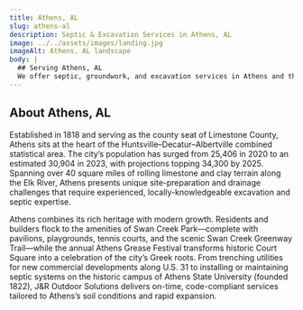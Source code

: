 ```yaml
---
title: Athens, AL
slug: athens-al
description: Septic & Excavation Services in Athens, AL
image: ../../assets/images/landing.jpg
imageAlt: Athens, AL landscape
body: |
  ## Serving Athens, AL
  We offer septic, groundwork, and excavation services in Athens and the surrounding region. Get in touch for a free estimate!
---
```


## About Athens, AL
Established in 1818 and serving as the county seat of Limestone County, Athens sits at the heart of the Huntsville–Decatur–Albertville combined statistical area. The city’s population has surged from 25,406 in 2020 to an estimated 30,904 in 2023, with projections topping 34,300 by 2025. Spanning over 40 square miles of rolling limestone and clay terrain along the Elk River, Athens presents unique site-preparation and drainage challenges that require experienced, locally-knowledgeable excavation and septic expertise.

Athens combines its rich heritage with modern growth. Residents and builders flock to the amenities of Swan Creek Park—complete with pavilions, playgrounds, tennis courts, and the scenic Swan Creek Greenway Trail—while the annual Athens Grease Festival transforms historic Court Square into a celebration of the city’s Greek roots. From trenching utilities for new commercial developments along U.S. 31 to installing or maintaining septic systems on the historic campus of Athens State University (founded 1822), J&R Outdoor Solutions delivers on-time, code-compliant services tailored to Athens’s soil conditions and rapid expansion.